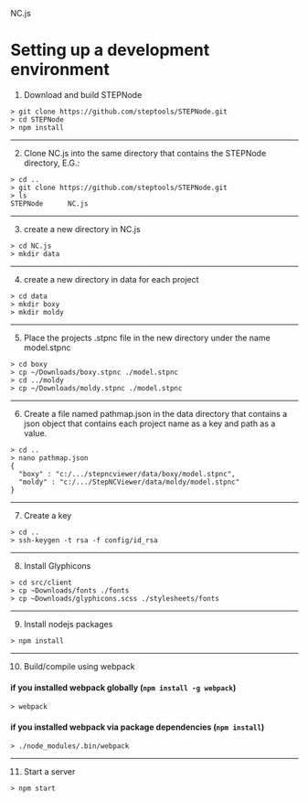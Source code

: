 NC.js


Setting up a development environment
====================================

  1. Download and build STEPNode

  ```
  > git clone https://github.com/steptools/STEPNode.git
  > cd STEPNode
  > npm install
  ```

  ------------------------------------------------------------------------------
  2. Clone NC.js into the same directory that contains the STEPNode
      directory, E.G.:

  ```
  > cd ..
  > git clone https://github.com/steptools/STEPNode.git
  > ls
  STEPNode      NC.js
  ```

  ------------------------------------------------------------------------------
  3. create a new directory in NC.js

  ```
  > cd NC.js
  > mkdir data
  ```

  ------------------------------------------------------------------------------
  4. create a new directory in data for each project

  ```
  > cd data
  > mkdir boxy
  > mkdir moldy
  ```

  ------------------------------------------------------------------------------
  5. Place the projects .stpnc file in the new directory under the name
      model.stpnc

  ```
  > cd boxy
  > cp ~/Downloads/boxy.stpnc ./model.stpnc
  > cd ../moldy
  > cp ~/Downloads/moldy.stpnc ./model.stpnc
  ```

  ------------------------------------------------------------------------------
  6. Create a file named pathmap.json in the data directory that contains a json
      object that contains each project name as a key and path as a value.

  ```
  > cd ..
  > nano pathmap.json
  {
    "boxy" : "c:/.../stepncviewer/data/boxy/model.stpnc",
    "moldy" : "c:/.../StepNCViewer/data/moldy/model.stpnc"
  }
  ```

  ------------------------------------------------------------------------------
  7. Create a key

  ```
  > cd ..
  > ssh-keygen -t rsa -f config/id_rsa
  ```
 
 ------------------------------------------------------------------------------
  8. Install Glyphicons

  ```
  > cd src/client
  > cp ~Downloads/fonts ./fonts
  > cp ~Downloads/glyphicons.scss ./stylesheets/fonts
  ```

  ------------------------------------------------------------------------------
  9. Install nodejs packages

  ```
  > npm install
  ```

  ------------------------------------------------------------------------------
  10. Build/compile using webpack

  #### if you installed webpack globally (`npm install -g webpack`)

  ```
  > webpack
  ```

  #### if you installed webpack via package dependencies (`npm install`)

  ```
  > ./node_modules/.bin/webpack
  ```

  ------------------------------------------------------------------------------
  11. Start a server

  ```
  > npm start
  ```
